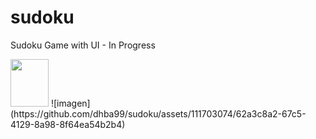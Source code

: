 # sudoku
Sudoku Game with UI - In Progress

<img src="https://github.com/dhba99/sudoku/assets/111703074/62a3c8a2-67c5-4129-8a98-8f64ea54b2b4" width="61" height="76" />
![imagen](https://github.com/dhba99/sudoku/assets/111703074/62a3c8a2-67c5-4129-8a98-8f64ea54b2b4)
